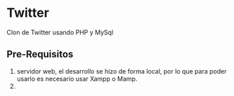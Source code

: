 # Twitter
 Clon de Twitter usando PHP y MySql

## Pre-Requisitos
1. servidor web, el desarrollo se hizo de forma local, por lo que para poder usarlo es necesario usar Xampp o Mamp.
2. 
